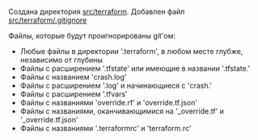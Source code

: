 Создана директория [src/terraform](/src/terraform). Добавлен файл [src/terraform/.gitignore](/src/terraform/.gitignore)

Файлы, которые будут проигнорированы git'ом:

* Любые файлы в директории '.terraform', в любом месте глубже, независимо от глубины
* Файлы с расширением '.tfstate' или имеющие в названии '.tfstate.'
* Файлы с названием 'crash.log'
* Файлы с расширением '.log' и начинающиеся с 'crash.'
* Файлы с расширением '.tfvars'
* Файлы с названиями 'override.rf' и 'override.tf.json'
* Файлы с названиями, оканчивающимися на '_override.tf' и '_override.tf.json'
* Файлы с названиями '.terraformrc' и 'terraform.rc'
